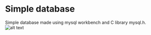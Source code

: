 # Simple database
Simple database made using mysql workbench and C library mysql.h.
![alt text](https://github.com/dusan-mart/movieSet_d/blob/main/sc_mysql.png)
